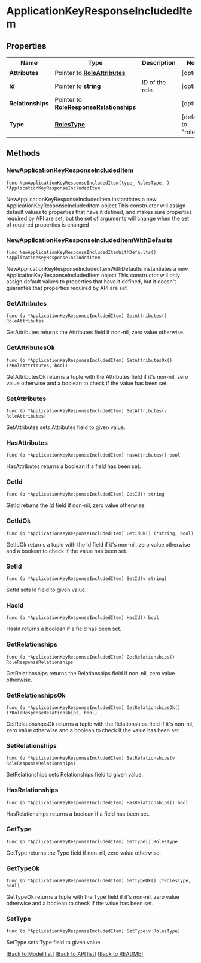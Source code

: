 # ApplicationKeyResponseIncludedItem

## Properties

Name | Type | Description | Notes
------------ | ------------- | ------------- | -------------
**Attributes** | Pointer to [**RoleAttributes**](RoleAttributes.md) |  | [optional] 
**Id** | Pointer to **string** | ID of the role. | [optional] 
**Relationships** | Pointer to [**RoleResponseRelationships**](RoleResponseRelationships.md) |  | [optional] 
**Type** | [**RolesType**](RolesType.md) |  | [default to "roles"]

## Methods

### NewApplicationKeyResponseIncludedItem

`func NewApplicationKeyResponseIncludedItem(type_ RolesType, ) *ApplicationKeyResponseIncludedItem`

NewApplicationKeyResponseIncludedItem instantiates a new ApplicationKeyResponseIncludedItem object
This constructor will assign default values to properties that have it defined,
and makes sure properties required by API are set, but the set of arguments
will change when the set of required properties is changed

### NewApplicationKeyResponseIncludedItemWithDefaults

`func NewApplicationKeyResponseIncludedItemWithDefaults() *ApplicationKeyResponseIncludedItem`

NewApplicationKeyResponseIncludedItemWithDefaults instantiates a new ApplicationKeyResponseIncludedItem object
This constructor will only assign default values to properties that have it defined,
but it doesn't guarantee that properties required by API are set

### GetAttributes

`func (o *ApplicationKeyResponseIncludedItem) GetAttributes() RoleAttributes`

GetAttributes returns the Attributes field if non-nil, zero value otherwise.

### GetAttributesOk

`func (o *ApplicationKeyResponseIncludedItem) GetAttributesOk() (*RoleAttributes, bool)`

GetAttributesOk returns a tuple with the Attributes field if it's non-nil, zero value otherwise
and a boolean to check if the value has been set.

### SetAttributes

`func (o *ApplicationKeyResponseIncludedItem) SetAttributes(v RoleAttributes)`

SetAttributes sets Attributes field to given value.

### HasAttributes

`func (o *ApplicationKeyResponseIncludedItem) HasAttributes() bool`

HasAttributes returns a boolean if a field has been set.

### GetId

`func (o *ApplicationKeyResponseIncludedItem) GetId() string`

GetId returns the Id field if non-nil, zero value otherwise.

### GetIdOk

`func (o *ApplicationKeyResponseIncludedItem) GetIdOk() (*string, bool)`

GetIdOk returns a tuple with the Id field if it's non-nil, zero value otherwise
and a boolean to check if the value has been set.

### SetId

`func (o *ApplicationKeyResponseIncludedItem) SetId(v string)`

SetId sets Id field to given value.

### HasId

`func (o *ApplicationKeyResponseIncludedItem) HasId() bool`

HasId returns a boolean if a field has been set.

### GetRelationships

`func (o *ApplicationKeyResponseIncludedItem) GetRelationships() RoleResponseRelationships`

GetRelationships returns the Relationships field if non-nil, zero value otherwise.

### GetRelationshipsOk

`func (o *ApplicationKeyResponseIncludedItem) GetRelationshipsOk() (*RoleResponseRelationships, bool)`

GetRelationshipsOk returns a tuple with the Relationships field if it's non-nil, zero value otherwise
and a boolean to check if the value has been set.

### SetRelationships

`func (o *ApplicationKeyResponseIncludedItem) SetRelationships(v RoleResponseRelationships)`

SetRelationships sets Relationships field to given value.

### HasRelationships

`func (o *ApplicationKeyResponseIncludedItem) HasRelationships() bool`

HasRelationships returns a boolean if a field has been set.

### GetType

`func (o *ApplicationKeyResponseIncludedItem) GetType() RolesType`

GetType returns the Type field if non-nil, zero value otherwise.

### GetTypeOk

`func (o *ApplicationKeyResponseIncludedItem) GetTypeOk() (*RolesType, bool)`

GetTypeOk returns a tuple with the Type field if it's non-nil, zero value otherwise
and a boolean to check if the value has been set.

### SetType

`func (o *ApplicationKeyResponseIncludedItem) SetType(v RolesType)`

SetType sets Type field to given value.



[[Back to Model list]](../README.md#documentation-for-models) [[Back to API list]](../README.md#documentation-for-api-endpoints) [[Back to README]](../README.md)


